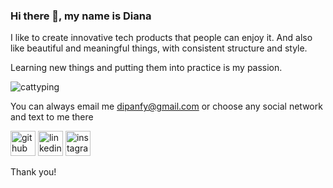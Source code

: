 ### Hi there 👋, my name is Diana 
I like to create innovative tech products that people can enjoy it.
And also like beautiful and meaningful things, with consistent structure and style.

Learning new things and putting them into practice is my passion.

![cattyping](https://user-images.githubusercontent.com/107324813/212471604-75bc711c-3d6f-42f9-9226-54fdb84ffcc9.gif)


You can always email me dipanfy@gmail.com
or choose any social network and text to me there

[<img src='https://cdn.jsdelivr.net/npm/simple-icons@3.0.1/icons/github.svg' alt='github' height='40'>](https://github.com/WWILLDDI)  [<img src='https://cdn.jsdelivr.net/npm/simple-icons@3.0.1/icons/linkedin.svg' alt='linkedin' height='40'>](https://www.linkedin.com/in/diana-alexeeva-994ab5248/)  [<img src='https://cdn.jsdelivr.net/npm/simple-icons@3.0.1/icons/instagram.svg' alt='instagram' height='40'>](https://www.instagram.com/wwillddi/)  
 
Thank you!
